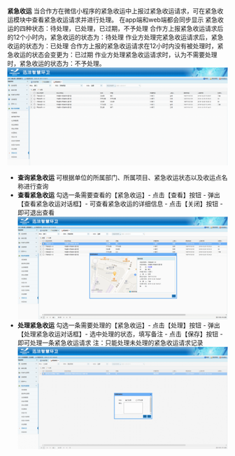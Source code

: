 **紧急收运**
当合作方在微信小程序的紧急收运中上报过紧急收运请求，可在紧急收运模块中查看紧急收运请求并进行处理。
在app端和web端都会同步显示
紧急收运的四种状态：待处理，已处理，已过期，不予处理
合作方上报紧急收运请求后的12个小时内，紧急收运的状态为：待处理
作业方处理完紧急收运请求后，紧急收运的状态为：已处理
合作方上报的紧急收运请求在12小时内没有被处理时，紧急收运的状态会变更为：已过期
作业方处理紧急收运请求时，认为不需要处理时，紧急收运的状态为：不予处理。
![](images/screenshot_1578550842225.png)
* **查询紧急收运**
可根据单位的所属部门、所属项目、紧急收运状态以及收运点名称进行查询
* **查看紧急收运**
勾选一条需要查看的【紧急收运】- 点击【查看】按钮 - 弹出【查看紧急收运对话框】- 可查看紧急收运的详细信息 - 点击【关闭】按钮 - 即可退出查看
![](images/screenshot_1578552323407.png)
* **处理紧急收运**
勾选一条需要处理的【紧急收运】- 点击【处理】按钮 - 弹出【处理紧急收运对话框】- 选中处理的状态，填写备注 - 点击【保存】按钮 - 即可处理一条紧急收运请求
注：只能处理未处理的紧急收运请求记录
![](images/screenshot_1578553297429.png)
